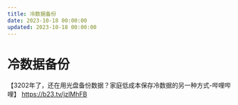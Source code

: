 ```yaml
---
title: 冷数据备份
date: 2023-10-18 00:00:00
updated: 2023-10-18 00:00:00
---
```


# 冷数据备份

【3202年了，还在用光盘备份数据？家庭低成本保存冷数据的另一种方式-哔哩哔哩】 https://b23.tv/jzIMhFB
